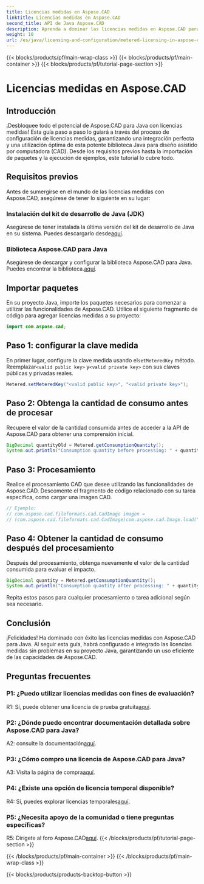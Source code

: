 ```yaml
---
title: Licencias medidas en Aspose.CAD
linktitle: Licencias medidas en Aspose.CAD
second_title: API de Java Aspose.CAD
description: Aprenda a dominar las licencias medidas en Aspose.CAD para Java con esta guía completa. Optimice su procesamiento CAD para lograr eficiencia y rentabilidad.
weight: 10
url: /es/java/licensing-and-configuration/metered-licensing-in-aspose-cad/
---
```


{{< blocks/products/pf/main-wrap-class >}}
{{< blocks/products/pf/main-container >}}
{{< blocks/products/pf/tutorial-page-section >}}

# Licencias medidas en Aspose.CAD

## Introducción

¡Desbloquee todo el potencial de Aspose.CAD para Java con licencias medidas! Esta guía paso a paso lo guiará a través del proceso de configuración de licencias medidas, garantizando una integración perfecta y una utilización óptima de esta potente biblioteca Java para diseño asistido por computadora (CAD). Desde los requisitos previos hasta la importación de paquetes y la ejecución de ejemplos, este tutorial lo cubre todo.

## Requisitos previos

Antes de sumergirse en el mundo de las licencias medidas con Aspose.CAD, asegúrese de tener lo siguiente en su lugar:

### Instalación del kit de desarrollo de Java (JDK)

 Asegúrese de tener instalada la última versión del kit de desarrollo de Java en su sistema. Puedes descargarlo desde[aquí](https://www.oracle.com/java/technologies/javase-downloads.html).

### Biblioteca Aspose.CAD para Java

 Asegúrese de descargar y configurar la biblioteca Aspose.CAD para Java. Puedes encontrar la biblioteca.[aquí](https://releases.aspose.com/cad/java/).

## Importar paquetes

En su proyecto Java, importe los paquetes necesarios para comenzar a utilizar las funcionalidades de Aspose.CAD. Utilice el siguiente fragmento de código para agregar licencias medidas a su proyecto:

```java
import com.aspose.cad;
```

## Paso 1: configurar la clave medida

 En primer lugar, configure la clave medida usando el`setMeteredKey` método. Reemplazar`<valid public key>` y`<valid private key>` con sus claves públicas y privadas reales.

```java
Metered.setMeteredKey("<valid public key>", "<valid private key>");
```

## Paso 2: Obtenga la cantidad de consumo antes de procesar

Recupere el valor de la cantidad consumida antes de acceder a la API de Aspose.CAD para obtener una comprensión inicial.

```java
BigDecimal quantityOld = Metered.getConsumptionQuantity();
System.out.println("Consumption quantity before processing: " + quantityOld);
```

## Paso 3: Procesamiento

Realice el procesamiento CAD que desee utilizando las funcionalidades de Aspose.CAD. Descomente el fragmento de código relacionado con su tarea específica, como cargar una imagen CAD.

```java
// Ejemplo:
// com.aspose.cad.fileformats.cad.CadImage imagen =
// (com.aspose.cad.fileformats.cad.CadImage)com.aspose.cad.Image.load("BlockRefDgn.dwg");
```

## Paso 4: Obtener la cantidad de consumo después del procesamiento

Después del procesamiento, obtenga nuevamente el valor de la cantidad consumida para evaluar el impacto.

```java
BigDecimal quantity = Metered.getConsumptionQuantity();
System.out.println("Consumption quantity after processing: " + quantity);
```

Repita estos pasos para cualquier procesamiento o tarea adicional según sea necesario.

## Conclusión

¡Felicidades! Ha dominado con éxito las licencias medidas con Aspose.CAD para Java. Al seguir esta guía, habrá configurado e integrado las licencias medidas sin problemas en su proyecto Java, garantizando un uso eficiente de las capacidades de Aspose.CAD.

## Preguntas frecuentes

### P1: ¿Puedo utilizar licencias medidas con fines de evaluación?

 R1: Sí, puede obtener una licencia de prueba gratuita[aquí](https://releases.aspose.com/).

### P2: ¿Dónde puedo encontrar documentación detallada sobre Aspose.CAD para Java?

 A2: consulte la documentación[aquí](https://reference.aspose.com/cad/java/).

### P3: ¿Cómo compro una licencia de Aspose.CAD para Java?

 A3: Visita la página de compra[aquí](https://purchase.aspose.com/buy).

### P4: ¿Existe una opción de licencia temporal disponible?

 R4: Sí, puedes explorar licencias temporales[aquí](https://purchase.aspose.com/temporary-license/).

### P5: ¿Necesita apoyo de la comunidad o tiene preguntas específicas?

 R5: Dirígete al foro Aspose.CAD[aquí](https://forum.aspose.com/c/cad/19).
{{< /blocks/products/pf/tutorial-page-section >}}

{{< /blocks/products/pf/main-container >}}
{{< /blocks/products/pf/main-wrap-class >}}

{{< blocks/products/products-backtop-button >}}
